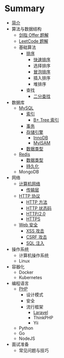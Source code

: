 # Summary

* [简介](README.md)
* 算法与数据结构
    * [剑指 Offer 题解](/algorithm/offer.md)
    * [LeetCode 题解](/algorithm/leetcode.md)
    * 基础算法
        * [排序](/algorithm/base/sort.md)
            * [快速排序](/algorithm/base/sort/quick-sort.md)
            * 选择排序
            * [冒泡排序](/algorithm/base/sort/bubble-sort.md)
            * 插入排序
            * 堆排序
        * 查找
            * [二分查找](/algorithm/base/search/binary-search.md)
* 数据库
    * [MySQL](/database/mysql.md)
        * [索引](/database/mysql/index.md)
            * [B+ Tree 索引](/database/mysql/index/b-tree.md)
        * [事务](/database/mysql/transaction.md)
        * [存储引擎](/database/mysql/engine.md)
            * [InnoDB](/database/mysql/engine/innodb.md)
            * [MyISAM](/database/mysql/engine/myisam.md)
        * [数据类型](/database/mysql/data-type.md)
    * [Redis](/database/redis.md)
        * [数据类型](/database/redis/data-type.md)
        * [持久化](/database/redis/persistence.md)
    * MongoDB
* 网络
    * [计算机网络](/network/network.md)
        * [传输层](/network/network/transport-layer.md)
    * [HTTP 协议](/network/http.md)
        * [HTTP 方法](/network/http/method.md)
        * [HTTP 状态码](/network/http/code.md)
        * [HTTP/2.0](/network/http/http-2.md)
        * [HTTPS](/network/http/https.md)
    * [Web 安全](/network/security.md) 
        * [XSS 攻击](/network/security/xss.md)
        * [CSRF 攻击](/network/security/csrf.md)
        * [SQL 注入](/network/security/sql.md)
* 操作系统
    * 计算机操作系统
    * Linux
* 容器化
    * Docker
    * Kubernetes
* 编程语言
    * [PHP](/language/php.md)
        * 设计模式
        * 安全
        * 流行框架
            * [Laravel](/language/php/framework/laravel.md)
            * ThinkPHP
            * Yii
    * Python
    * Go
    * NodeJS
* 面试准备
    * 常见问题与技巧